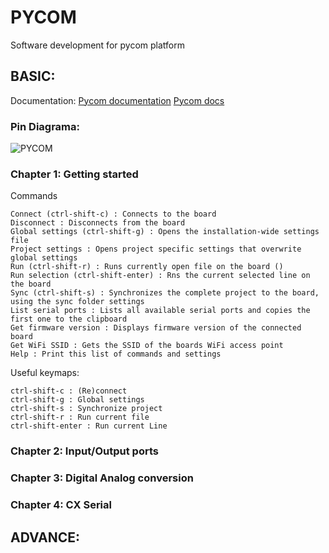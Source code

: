 # PYCOM
Software development for pycom platform
## BASIC:
Documentation: 
[Pycom documentation](https://docs-mk2.readthedocs.io/en/latest/)
[Pycom docs](https://alepycom.gitbooks.io/pycom-docs/content/)

### Pin Diagrama:

![PYCOM](https://github.com/puldavid87/PYCOM/blob/main/fipy-pinout.png)

### Chapter 1: Getting started
Commands
```
Connect (ctrl-shift-c) : Connects to the board
Disconnect : Disconnects from the board
Global settings (ctrl-shift-g) : Opens the installation-wide settings file
Project settings : Opens project specific settings that overwrite global settings
Run (ctrl-shift-r) : Runs currently open file on the board ()
Run selection (ctrl-shift-enter) : Rns the current selected line on the board
Sync (ctrl-shift-s) : Synchronizes the complete project to the board, using the sync folder settings
List serial ports : Lists all available serial ports and copies the first one to the clipboard
Get firmware version : Displays firmware version of the connected board
Get WiFi SSID : Gets the SSID of the boards WiFi access point
Help : Print this list of commands and settings
```

Useful keymaps:
```
ctrl-shift-c : (Re)connect
ctrl-shift-g : Global settings
ctrl-shift-s : Synchronize project
ctrl-shift-r : Run current file
ctrl-shift-enter : Run current Line
```

### Chapter 2: Input/Output ports
### Chapter 3: Digital Analog conversion
### Chapter 4: CX Serial
## ADVANCE:
